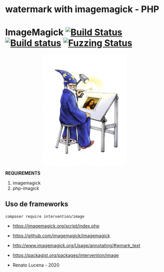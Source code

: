 # watermark with imagemagick - PHP

# ImageMagick  [![Build Status](https://travis-ci.org/ImageMagick/ImageMagick.svg?branch=master)](https://travis-ci.org/ImageMagick/ImageMagick) [![Build status](https://ci.appveyor.com/api/projects/status/jk7yr5plamnuh9g6/branch/master?svg=true)](https://ci.appveyor.com/project/dlemstra/imagemagick-windows/branch/master) [![Fuzzing Status](https://oss-fuzz-build-logs.storage.googleapis.com/badges/imagemagick.svg)](https://bugs.chromium.org/p/oss-fuzz/issues/list?sort=-opened&can=1&q=proj:imagemagick)

<p align="center">
<img align="center" src="logo.png" alt="ImageMagick logo" width="265"/>
</p>

**REQUIREMENTS**

1. imagemagick
2. php-imagick

## Uso de frameworks
`composer require intervention/image`

- https://imagemagick.org/script/index.php
- https://github.com/imagemagick/imagemagick
- http://www.imagemagick.org/Usage/annotating/#wmark_text
- https://packagist.org/packages/intervention/image

- Renato Lucena - 2020

